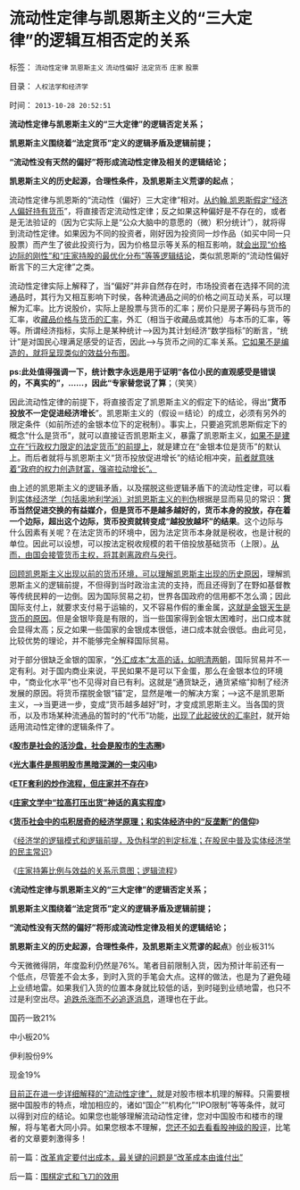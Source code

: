 # 流动性定律与凯恩斯主义的“三大定律”的逻辑互相否定的关系

标签： `流动性定律` `凯恩斯主义` `流动性偏好` `法定货币` `庄家` `股票` 

目录： `人权法学和经济学`

时间： `2013-10-28 20:52:51`

**流动性定律与凯恩斯主义的“三大定律”的逻辑否定关系；**

**凯恩斯主义围绕着“法定货币”定义的逻辑矛盾及逻辑前提；**

**“流动性没有天然的偏好”将形成流动性定律及相关的逻辑结论；**

**凯恩斯主义的历史起源，合理性条件，及凯恩斯主义荒谬的起点**；

流动性定律与凯恩斯的“流动性（偏好）三大定律”相对。[从约翰.凯恩斯假定“经济人偏好持有货币](../../../2011/6/25/凯恩斯流动性偏好是正确的荒谬.md)”，将直接否定流动性定律；反之如果这种偏好是不存在的，或者是无法验证的（因为它实际上是“公众大脑中的意愿的（微）积分统计”），就将得到流动性定律。如果因为不同的投资者，刚好因为投资同一炒作品（如买中同一只股票）而产生了彼此投资行为，因为价格显示等关系的相互影响，就[会出现“价格边际的刚性”和“庄家持股的最优化分布”等等逻辑结论](../../../2013/10/23/炒股也能求道，屯积居奇的经济学原理.md)，类似凯恩斯的“流动性偏好断言下的三大定律”之类。

流动性定律实际上解释了，当“偏好”并非自然存在时，市场投资者在选择不同的流通品时，其行为又相互影响下时侯，各种流通品之间的价格之间互动关系，可以理解为汇率。比方说股价，实际上是股票与货币的汇率；房价只是房子筹码与货币的汇率，收[藏品价格与货币的汇率](../../../2012/3/12/收藏品的保值和炒作的价格周期；.md)，外汇（相当于收藏品或其他）与本币的汇率，等等。所谓经济指标，实际上是某种统计——>因为其计划经济“数学指标”的断言，“统计”是对国民心理满足感受的证否，因此——>与货币之间的汇率关系。[它如果不是编造的，就将呈现类似的效益分布图](../../../2012/11/17/信托的“投机泡沫”和生产过剩的GDP泡沫.md)。

**ps:此处值得强调一下，统计数字永远是用于证明“各位小民的直观感受是错误的，不真实的”，……，因此“专家替您说了算**；（笑笑）

因此流动性定律的前提下，将直接否定了凯恩斯主义的假定下的结论，得出“**货币投放不一定促进经济增长**”。凯恩斯主义的（假设＝结论）的成立，必须有另外的限定条件（如前所述的金银本位下的定税制）。事实上，只要追究凯恩斯假定下的概念“什么是货币”，就可以直接证否凯恩斯主义，暴露了凯恩斯主义，[如果不是建立在“行政权力限定的法定货币”的前提上](../../../2011/8/23/司空见惯的私人发行货币.md)，就是建立在“金银本位是货币”的默认上。而后者就将与凯恩斯主义“货币投放促进增长”的结论相冲突，[前者就意味着“政府的权力创造财富，强盗拉动增长”。](../../../2011/6/7/如果贷款是不用还的，凯恩斯可以是对的.md)

由上述的凯恩斯主义的逻辑矛盾，以及摆脱这些逻辑矛盾下的流动性定律，可以看到[实体经济学（包括奥地利学派）对凯恩斯主义的判伪](../../../2011/6/6/凯恩斯《通论》混淆了生产者和消费者角色.md)根据是显而易见的常识：**货币当然促进交换的有益媒介，但是货币不是越多越好的，货币本身的投放，存在着一个边际，超出这个边际，货币投资就转变成“越投放越坏”的结果**。这个边际与什么因素有关呢？在法定货币的环境中，因为法定货币本身就是税收，也是计税的单位。因此可以设想，可以按法定税收规模的若干倍投放基础货币（上限）。[从而，由国会接管货币主权，将其剥离政府与央行](../../../2012/6/25/“货币主权”仅适用于无限（赤字＝国债＝税收）.md)。

[回顾凯恩斯主义出现以前的货币环境，可以理解凯恩斯主出现的历史原因](../../../2013/4/18/黄金和金本位都是古老记忆的残余，炒作的池子和通货膨胀.md)，理解凯恩斯主义的逻辑前提，不但得到当时政治主流的支持，而且还得到了在野如基督教等传统民粹的一边倒。因为国际贸易之初，世界各国政府的信用都不怎么滴；因此国际支付上，就要求支付易于运输的，又不容易作假的重金属，[这就是金银天生是货币的原因](../../../2008/12/10/为什么货币天生是黄金.md)。但是金银毕竟是有限的，当一些国家得到金银太困难时，出口成本就会显得太高；反之如果一些国家的金银成本很低，进口成本就会很低。由此可见，比较优势的理论，并不能够完全解释国际贸易。

对于部分很缺乏金银的国家，“[外汇成本”太高的话，如明清两朝](../../../2008/11/3/亡于内需不振！今天仍是明朝吗？.md)，国际贸易并不一定有利。对于国内商业来说，平民如果不是可以下金蛋，那么在金银本位的环境中，“商业化水平”也不见得对自已有利。这就是“通货缺乏，通货紧缩”抑制了经济发展的原因。将货币摆脱金银“锚”定，显然是唯一的解决方案；——>这不是凯恩斯主义，——>当更进一步，变成“货币越多越好”时，才变成凯恩斯主义。当各国的货币，以及市场某种流通品的暂时的“代币”功能，[出现了此起彼伏的汇率时](../../../2012/1/10/民间理财资本流动（储蓄资金股市投资实体经济投资）.md)，就开始适用流动性定律的逻辑条件了。

《[**股市是社会的活沙盘，社会是股市的生态圈**](../../../2013/8/2/股市是社会的活沙盘，社会是股市的生态圈.md)》

《[**光大事件是照明股市黑暗深渊的一束闪电**](../../../2013/8/19/光大事件，是照明股市黑暗深渊真相的一束闪电，一束脉冲.md)》

《[**ETF套利的炒作流程，但庄家并不存在**](../../../2013/8/23/ETF套利的炒作流程，但庄家并不存在.md)》

《[**庄家文学中“拉高打压出货”神话的真实程度**](../../../2013/10/22/庄家文学中“拉高打压出货”神话的真实程度.md)》

《[**货币社会中的屯积居奇的经济学原理；和实体经济中的“反垄断”的信仰**](../../../2013/10/23/炒股也能求道，屯积居奇的经济学原理.md)》

《[经济学的逻辑模式和逻辑前提，及伪科学的判定标准；在股民中普及实体经济学的民主常识](../../../2013/10/24/股市中先验的经济学结论，理解经济学的逻辑模式.md)》

《[庄家持筹比例与效益的关系示意图；逻辑流程](../../../2013/10/27/庄家持筹比例与效益的关系示意图，逻辑推导的流程.md)》

《**流动性定律与凯恩斯主义的“三大定律”的逻辑否定关系；**

**凯恩斯主义围绕着“法定货币”定义的逻辑矛盾及逻辑前提；**

**“流动性没有天然的偏好”将形成流动性定律及相关的逻辑结论；**

**凯恩斯主义的历史起源，合理性条件，及凯恩斯主义荒谬的起点**》创业板31%

今天微微得阴，年度盈利仍然是76%。笔者目前限制入货，因为预计年前还有一个低点，尽管差不会太多，到时入货的手笔会大点。这样的做法，也是为了避免碰上业绩地雷。如果我们入货的位置本身就比较低的话，到时碰到业绩地雷，也只不过是利空出尽。[追跌杀涨而不必追逐消息](../../../2013/10/16/俺貌似庄家，但是俺很温柔.md)，道理也在于此。

国药一致21%

中小板20%

伊利股份9%

现金19%

[目前正在进一步详细解释的“流动性定律”，](../../../2009/4/5/传说中的“市场的不理性”.md)就是对股市根本机理的解释。只需要根据中国股市的特点，增加相应的，诸如“国企”“机构化”“IPO限制”等等条件，就可以得到对应的结论。如果您也能够理解流动动性定律，您对中国股市和楼市的理解，将与笔者大同小异。如果您根本不理解，[您还不如去看看股神级的股评](../../../2012/1/10/机构型股神的“谷物法”，政治型股神和孔庆东老师.md)，比笔者的文章要刺激得多！



前一篇：[改革肯定要付出成本，最关键的问题是“改革成本由谁付出”](../../../2013/10/28/改革肯定要付出成本，最关键的问题是“改革成本由谁付出”.md)

后一篇：[围棋定式和飞刀的效用](../../../2013/10/29/围棋定式和飞刀的效用.md)